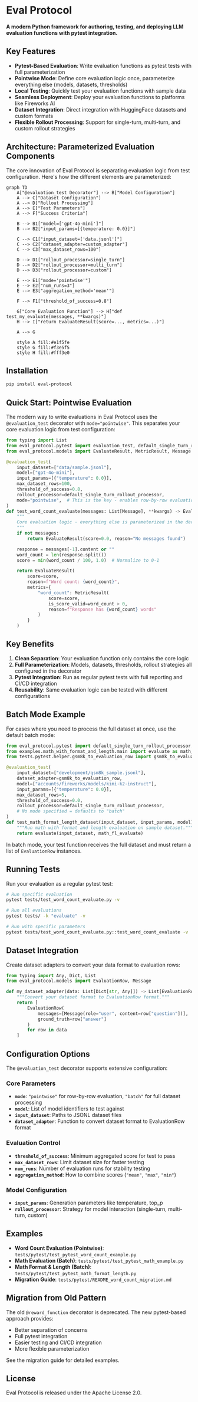 # Eval Protocol

**A modern Python framework for authoring, testing, and deploying LLM evaluation functions with pytest integration.**

## Key Features

- **Pytest-Based Evaluation**: Write evaluation functions as pytest tests with full parameterization
- **Pointwise Mode**: Define core evaluation logic once, parameterize everything else (models, datasets, thresholds)
- **Local Testing**: Quickly test your evaluation functions with sample data
- **Seamless Deployment**: Deploy your evaluation functions to platforms like Fireworks AI
- **Dataset Integration**: Direct integration with HuggingFace datasets and custom formats
- **Flexible Rollout Processing**: Support for single-turn, multi-turn, and custom rollout strategies

## Architecture: Parameterized Evaluation Components

The core innovation of Eval Protocol is separating evaluation logic from test configuration. Here's how the different elements are parameterized:

```mermaid
graph TD
    A["@evaluation_test Decorator"] --> B["Model Configuration"]
    A --> C["Dataset Configuration"]
    A --> D["Rollout Processing"]
    A --> E["Test Parameters"]
    A --> F["Success Criteria"]
    
    B --> B1["model=['gpt-4o-mini']"]
    B --> B2["input_params=[{temperature: 0.0}]"]
    
    C --> C1["input_dataset=['data.jsonl']"]
    C --> C2["dataset_adapter=custom_adapter"]
    C --> C3["max_dataset_rows=100"]
    
    D --> D1["rollout_processor=single_turn"]
    D --> D2["rollout_processor=multi_turn"]
    D --> D3["rollout_processor=custom"]
    
    E --> E1["mode='pointwise'"]
    E --> E2["num_runs=3"]
    E --> E3["aggregation_method='mean'"]
    
    F --> F1["threshold_of_success=0.8"]
    
    G["Core Evaluation Function"] --> H["def test_my_evaluate(messages, **kwargs)"]
    H --> I["return EvaluateResult(score=..., metrics=...)"]
    
    A --> G
    
    style A fill:#e1f5fe
    style G fill:#f3e5f5
    style H fill:#fff3e0
```

## Installation

```bash
pip install eval-protocol
```

## Quick Start: Pointwise Evaluation

The modern way to write evaluations in Eval Protocol uses the `@evaluation_test` decorator with `mode="pointwise"`. This separates your core evaluation logic from test configuration:

```python
from typing import List
from eval_protocol.pytest import evaluation_test, default_single_turn_rollout_processor
from eval_protocol.models import EvaluateResult, MetricResult, Message

@evaluation_test(
    input_dataset=["data/sample.jsonl"],
    model=["gpt-4o-mini"],
    input_params=[{"temperature": 0.0}],
    max_dataset_rows=100,
    threshold_of_success=0.8,
    rollout_processor=default_single_turn_rollout_processor,
    mode="pointwise",  # This is the key - enables row-by-row evaluation
)
def test_word_count_evaluate(messages: List[Message], **kwargs) -> EvaluateResult:
    """
    Core evaluation logic - everything else is parameterized in the decorator.
    """
    if not messages:
        return EvaluateResult(score=0.0, reason="No messages found")

    response = messages[-1].content or ""
    word_count = len(response.split())
    score = min(word_count / 100, 1.0)  # Normalize to 0-1

    return EvaluateResult(
        score=score,
        reason=f"Word count: {word_count}",
        metrics={
            "word_count": MetricResult(
                score=score,
                is_score_valid=word_count > 0,
                reason=f"Response has {word_count} words"
            )
        }
    )
```

## Key Benefits

1. **Clean Separation**: Your evaluation function only contains the core logic
2. **Full Parameterization**: Models, datasets, thresholds, rollout strategies all configured in the decorator
3. **Pytest Integration**: Run as regular pytest tests with full reporting and CI/CD integration
4. **Reusability**: Same evaluation logic can be tested with different configurations

## Batch Mode Example

For cases where you need to process the full dataset at once, use the default batch mode:

```python
from eval_protocol.pytest import default_single_turn_rollout_processor, evaluate, evaluation_test
from examples.math_with_format_and_length.main import evaluate as math_fl_evaluate
from tests.pytest.helper.gsm8k_to_evaluation_row import gsm8k_to_evaluation_row

@evaluation_test(
    input_dataset=["development/gsm8k_sample.jsonl"],
    dataset_adapter=gsm8k_to_evaluation_row,
    model=["accounts/fireworks/models/kimi-k2-instruct"],
    input_params=[{"temperature": 0.0}],
    max_dataset_rows=5,
    threshold_of_success=0.0,
    rollout_processor=default_single_turn_rollout_processor,
    # No mode specified = defaults to "batch"
)
def test_math_format_length_dataset(input_dataset, input_params, model):
    """Run math with format and length evaluation on sample dataset."""
    return evaluate(input_dataset, math_fl_evaluate)
```

In batch mode, your test function receives the full dataset and must return a list of `EvaluationRow` instances.

## Running Tests

Run your evaluation as a regular pytest test:

```bash
# Run specific evaluation
pytest tests/test_word_count_evaluate.py -v

# Run all evaluations
pytest tests/ -k "evaluate" -v

# Run with specific parameters
pytest tests/test_word_count_evaluate.py::test_word_count_evaluate -v
```

## Dataset Integration

Create dataset adapters to convert your data format to evaluation rows:

```python
from typing import Any, Dict, List
from eval_protocol.models import EvaluationRow, Message

def my_dataset_adapter(data: List[Dict[str, Any]]) -> List[EvaluationRow]:
    """Convert your dataset format to EvaluationRow format."""
    return [
        EvaluationRow(
            messages=[Message(role="user", content=row["question"])], 
            ground_truth=row["answer"]
        )
        for row in data
    ]
```

## Configuration Options

The `@evaluation_test` decorator supports extensive configuration:

### Core Parameters
- **`mode`**: `"pointwise"` for row-by-row evaluation, `"batch"` for full dataset processing
- **`model`**: List of model identifiers to test against
- **`input_dataset`**: Paths to JSONL dataset files
- **`dataset_adapter`**: Function to convert dataset format to EvaluationRow format

### Evaluation Control
- **`threshold_of_success`**: Minimum aggregated score for test to pass
- **`max_dataset_rows`**: Limit dataset size for faster testing
- **`num_runs`**: Number of evaluation runs for stability testing
- **`aggregation_method`**: How to combine scores (`"mean"`, `"max"`, `"min"`)

### Model Configuration
- **`input_params`**: Generation parameters like temperature, top_p
- **`rollout_processor`**: Strategy for model interaction (single-turn, multi-turn, custom)

## Examples

- **Word Count Evaluation (Pointwise)**: `tests/pytest/test_pytest_word_count_example.py`
- **Math Evaluation (Batch)**: `tests/pytest/test_pytest_math_example.py`
- **Math Format & Length (Batch)**: `tests/pytest/test_pytest_math_format_length.py`
- **Migration Guide**: `tests/pytest/README_word_count_migration.md`

## Migration from Old Pattern

The old `@reward_function` decorator is deprecated. The new pytest-based approach provides:

- Better separation of concerns
- Full pytest integration
- Easier testing and CI/CD integration
- More flexible parameterization

See the migration guide for detailed examples.

## License

Eval Protocol is released under the Apache License 2.0.